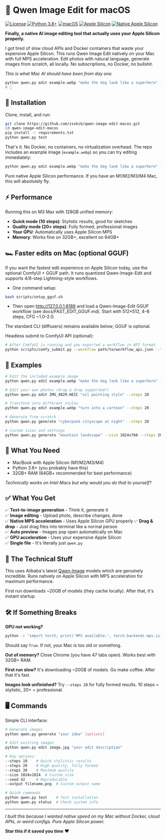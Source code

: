 # 🎨 Qwen Image Edit for macOS

[![License](https://img.shields.io/badge/License-Apache%202.0-blue.svg)](LICENSE)
[![Python 3.8+](https://img.shields.io/badge/Python-3.8%2B-blue.svg)](https://www.python.org/downloads/)
[![macOS](https://img.shields.io/badge/Platform-macOS-lightgrey.svg)](https://www.apple.com/macos/)
[![Apple Silicon](https://img.shields.io/badge/Apple%20Silicon-Optimized-green.svg)](https://support.apple.com/en-us/HT211814)
[![Native Apple Silicon](https://img.shields.io/badge/Native-Apple%20Silicon-brightgreen.svg)](#performance)

**Finally, a native AI image editing tool that actually uses your Apple Silicon properly.**

I got tired of slow cloud APIs and Docker containers that waste your expensive Apple Silicon. This runs Qwen Image Edit natively on your Mac with full MPS acceleration. Edit photos with natural language, generate images from scratch, all locally. No subscriptions, no Docker, no bullshit.

*This is what Mac AI should have been from day one.*

```bash
python qwen.py edit example.webp "make the dog look like a superhero" --steps 20
# 🤯
```

## 🚀 Installation

Clone, install, and run:

```bash
git clone https://github.com/zsxkib/qwen-image-edit-macos.git
cd qwen-image-edit-macos
pip install -r requirements.txt
python qwen.py test
```

That's it. No Docker, no containers, no virtualization overhead. The repo includes an example image (`example.webp`) so you can try editing immediately:

```bash
python qwen.py edit example.webp "make the dog look like a superhero" --steps 20
```

Pure native Apple Silicon performance. If you have an M1/M2/M3/M4 Mac, this will absolutely fly.

## ⚡ Performance

Running this on M3 Max with 128GB unified memory:

- **Quick mode (10 steps)**: Stylistic results, good for sketches
- **Quality mode (20+ steps)**: Fully formed, professional images  
- **Your GPU**: Automatically uses Apple Silicon MPS
- **Memory**: Works fine on 32GB+, excellent on 64GB+

## 🏎️ Faster edits on Mac (optional GGUF)

If you want the fastest edit experience on Apple Silicon today, use the optional ComfyUI + GGUF path. It runs quantized Qwen-Image-Edit and supports 4/8-step Lightning-style workflows.

- One command setup:

```bash
bash scripts/setup_gguf.sh
```

- Then open http://127.0.0.1:8188 and load a Qwen-Image-Edit GGUF workflow (see docs/FAST_EDIT_GGUF.md). Start with 512×512, 4–8 steps, CFG ~1.0–2.0.

The standard CLI (diffusers) remains available below; GGUF is optional.

Headless submit to ComfyUI API (optional):

```bash
# After ComfyUI is running and you exported a workflow in API format
python scripts/comfy_submit.py --workflow path/to/workflow_api.json --timeout 600
```

## 🎯 Examples

```bash
# Edit the included example image
python qwen.py edit example.webp "make the dog look like a superhero" --steps 20

# Edit your own photos (drag & drop supported!)
python qwen.py edit IMG_4829.HEIC "oil painting style" --steps 20

# Transform into different styles
python qwen.py edit example.webp "turn into a cartoon" --steps 20

# Generate from scratch
python qwen.py generate "cyberpunk cityscape at night" --steps 20

# Custom sizes and settings
python qwen.py generate "mountain landscape" --size 1024x768 --steps 20 --seed 42
```

## 🧰 What You Need

- MacBook with Apple Silicon (M1/M2/M3/M4)
- Python 3.8+ (you probably have this)
- 32GB+ RAM (64GB+ recommended for best performance)

*Technically works on Intel Macs but why would you do that to yourself?*

## ✅ What You Get

✅ **Text-to-image generation** - Think it, generate it  
✅ **Image editing** - Upload photo, describe changes, done  
✅ **Native MPS acceleration** - Uses Apple Silicon GPU properly
✅ **Drag & drop** - Just drag files into terminal like a normal person  
✅ **Auto preview** - Images pop open automatically on Mac  
✅ **GPU acceleration** - Uses your expensive Apple Silicon  
✅ **Single file** - It's literally just `qwen.py`  

## 🔧 The Technical Stuff

This uses Alibaba's latest [Qwen-Image](https://huggingface.co/Qwen/Qwen-Image) models which are genuinely incredible. Runs natively on Apple Silicon with MPS acceleration for maximum performance.

First run downloads ~20GB of models (they cache locally). After that, it's instant startup.

## 🛠️ If Something Breaks

**GPU not working?**
```bash
python -c "import torch; print('MPS available:', torch.backends.mps.is_available())"
```
Should say `True`. If not, your Mac is too old or something.

**Out of memory?** Close Chrome (you have 47 tabs open). Works best with 32GB+ RAM.

**First run slow?** It's downloading ~20GB of models. Go make coffee. After that it's fast.

**Images look unfinished?** Try `--steps 20` for fully formed results. 10 steps = stylistic, 20+ = professional.

## 🖥️ Commands

Simple CLI interface:

```bash
# Generate images
python qwen.py generate "your idea" [options]

# Edit existing images
python qwen.py edit image.jpg "your edit description"

# Key options:
--steps 10    # Quick stylistic results  
--steps 20    # High quality, fully formed
--steps 30    # Maximum quality
--size 1024x1024  # Custom size
--seed 42     # Reproducible
--output filename.png  # Custom output name

# Quick commands
python qwen.py test    # Test installation
python qwen.py status  # Check system info
```

---

*I built this because I wanted native speed on my Mac without Docker, cloud APIs, or weird configs. Pure Apple Silicon power.*

**Star this if it saved you time** ❤️
